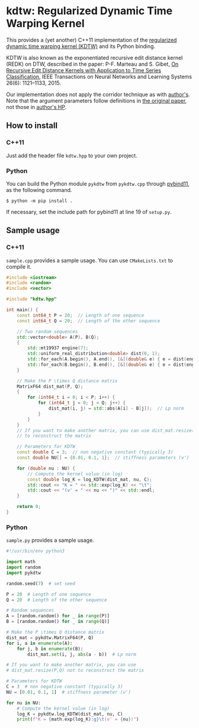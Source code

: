 # kdtw: Regularized Dynamic Time Warping Kernel
This provides a (yet another) C++11 implementation of the [regularized dynamic time warping kernel (KDTW)](https://people.irisa.fr/Pierre-Francois.Marteau/REDK/KDTW/KDTW.html) and its Python binding.

KDTW is also known as the exponentiated recursive edit distance kernel (REDK) on DTW, described in the paper: P-F. Marteau and S. Gibet, [On Recursive Edit Distance Kernels with Application to Time Series Classification](https://arxiv.org/abs/1005.5141), IEEE Transactions on Neural Networks and Learning Systems 26(6): 1121–1133, 2015.

Our implementation does not apply the corridor technique as with [author's](https://people.irisa.fr/Pierre-Francois.Marteau/REDK/KDTW/KDTW.html#x1-90006). Note that the argument parameters follow definitions in [the original paper](https://arxiv.org/abs/1005.5141), not those in [author's HP](https://people.irisa.fr/Pierre-Francois.Marteau/REDK/KDTW/KDTW.html).

## How to install

### C++11

Just add the header file `kdtw.hpp` to your own project.

### Python

You can build the Python module `pykdtw` from `pykdtw.cpp` through [pybind11](https://github.com/pybind/pybind11), as the following command.

```shell
$ python -m pip install .
```

If necessary, set the include path for pybind11 at line 19 of `setup.py`.

## Sample usage

### C++11

`sample.cpp` provides a sample usage. You can use `CMakeLists.txt` to compile it.

```c++
#include <iostream>
#include <random>
#include <vector>

#include "kdtw.hpp"

int main() {
    const int64_t P = 20;  // Length of one sequence
    const int64_t Q = 20;  // Length of the other sequence

    // Two random sequences
    std::vector<double> A(P), B(Q);
    {
        std::mt19937 engine(7);
        std::uniform_real_distribution<double> dist(0, 1);
        std::for_each(A.begin(), A.end(), [&](double& e) { e = dist(engine); });
        std::for_each(B.begin(), B.end(), [&](double& e) { e = dist(engine); });
    }

    // Make the P \times Q distance matrix
    MatrixF64 dist_mat(P, Q);
    {
        for (int64_t i = 0; i < P; i++) {
            for (int64_t j = 0; j < Q; j++) {
                dist_mat(i, j) = std::abs(A[i] - B[j]);  // Lp norm
            }
        }
    }
    // If you want to make another matrix, you can use dist_mat.resize(P,Q) not
    // to reconstruct the matrix

    // Parameters for KDTW
    const double C = 3;  // non negative constant (typically 3)
    const double NU[] = {0.01, 0.1, 1};  // stiffness parameters (ν')

    for (double nu : NU) {
        // Compute the kernel value (in log)
        const double log_K = log_KDTW(dist_mat, nu, C);
        std::cout << "K = " << std::exp(log_K) << "\t";
        std::cout << "(ν' = " << nu << ")" << std::endl;
    }

    return 0;
}
```

### Python

`sample.py` provides a sample usage.

```python
#!/usr/bin/env python3

import math
import random
import pykdtw

random.seed(7)  # set seed

P = 20  # Length of one sequence
Q = 20  # Length of the other sequence

# Random sequences
A = [random.random() for _ in range(P)]
B = [random.random() for _ in range(Q)]

# Make the P \times Q distance matrix
dist_mat = pykdtw.MatrixF64(P, Q)
for i, a in enumerate(A):
    for j, b in enumerate(B):
        dist_mat.set(i, j, abs(a - b))  # Lp norm

# If you want to make another matrix, you can use
# dist_mat.resize(P,Q) not to reconstruct the matrix

# Parameters for KDTW
C = 3  # non negative constant (typically 3)
NU = [0.01, 0.1, 1]  # stiffness parameter (ν')

for nu in NU:
    # Compute the kernel value (in log)
    log_K = pykdtw.log_KDTW(dist_mat, nu, C)
    print(f"K = {math.exp(log_K):g}\t(ν' = {nu})")
```


